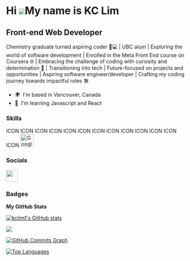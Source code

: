 Hi ![](https://user-images.githubusercontent.com/18350557/176309783-0785949b-9127-417c-8b55-ab5a4333674e.gif)My name is KC Lim
==============================================================================================================================

Front-end Web Developer
-----------------------

Chemistry graduate turned aspiring coder 🧪💻 | UBC alum | Exploring the world of software development | Enrolled in the Meta Front End course on Coursera 🌐 | Embracing the challenge of coding with curiosity and determination 🚀 | Transitioning into tech | Future-focused on projects and opportunities | Aspiring software engineer/developer | Crafting my coding journey towards impactful roles 🛠️

* 🌍  I'm based in Vancouver, Canada
* 🧠  I'm learning Javascript and React

### Skills


<p align="left">
ICON ICON ICON ICON ICON ICON ICON ICON ICON ICON ICON ICON ICON
<a href="https://cloud.google.com/" target="_blank" rel="noreferrer"><img src="https://raw.githubusercontent.com/danielcranney/readme-generator/main/public/icons/skills/googlecloud-colored.svg" width="36" height="36" alt="Google Cloud" /></a>
</p>


### Socials

<p align="left"> <a href="https://www.github.com/kclim1" target="_blank" rel="noreferrer"> <picture> <source media="(prefers-color-scheme: dark)" srcset="https://raw.githubusercontent.com/danielcranney/readme-generator/main/public/icons/socials/github-dark.svg" /> <source media="(prefers-color-scheme: light)" srcset="https://raw.githubusercontent.com/danielcranney/readme-generator/main/public/icons/socials/github.svg" /> <img src="https://raw.githubusercontent.com/danielcranney/readme-generator/main/public/icons/socials/github.svg" width="32" height="32" /> </picture> </a></p>

### Badges

<b>My GitHub Stats</b>

<a href="http://www.github.com/kclim1"><img src="https://github-readme-stats.vercel.app/api?username=kclim1&show_icons=true&hide=&count_private=true&title_color=0891b2&text_color=ffffff&icon_color=0891b2&bg_color=1c1917&hide_border=true&show_icons=true" alt="kclim1's GitHub stats" /></a>

<a href="http://www.github.com/kclim1"><img src="https://github-readme-streak-stats.herokuapp.com/?user=kclim1&stroke=ffffff&background=1c1917&ring=0891b2&fire=0891b2&currStreakNum=ffffff&currStreakLabel=0891b2&sideNums=ffffff&sideLabels=ffffff&dates=ffffff&hide_border=true" /></a>

<a href="http://www.github.com/kclim1"><img src="https://github-readme-activity-graph.cyclic.app/graph?username=kclim1&bg_color=1c1917&color=ffffff&line=0891b2&point=ffffff&area_color=1c1917&area=true&hide_border=true&custom_title=GitHub%20Commits%20Graph" alt="GitHub Commits Graph" /></a>

<a href="https://github.com/kclim1" align="left"><img src="https://github-readme-stats.vercel.app/api/top-langs/?username=kclim1&langs_count=10&title_color=0891b2&text_color=ffffff&icon_color=0891b2&bg_color=1c1917&hide_border=true&locale=en&custom_title=Top%20%Languages" alt="Top Languages" /></a>
